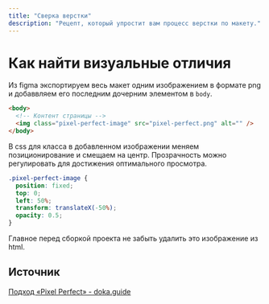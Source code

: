```yaml
---
title: "Сверка верстки"
description: "Рецепт, который упростит вам процесс верстки по макету."
---
```


# Как найти визуальные отличия

Из figma экспортируем весь макет одним изображением в формате png и добаввляем его последним дочерним элементом в `body`.

```html
<body>
  <!-- Контент страницы -->
  <img class="pixel-perfect-image" src="pixel-perfect.png" alt="" />
</body>
```

В css для класса в добавленном изображении меняем позиционирование и смещаем на центр. Прозрачность можно регулировать для достижения оптимального просмотра.

```css
.pixel-perfect-image {
  position: fixed;
  top: 0;
  left: 50%;
  transform: translateX(-50%);
  opacity: 0.5;
}
```

Главное перед сборкой проекта не забыть удалить это изображение из html.

## Источник

[Подход «Pixel Perfect» - doka.guide](https://doka.guide/css/pixel-perfect/#primer)
